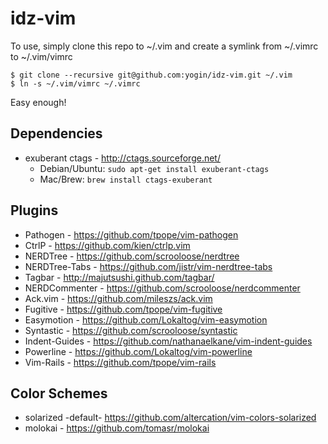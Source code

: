 idz-vim
=============

To use, simply clone this repo to ~/.vim and create a symlink from ~/.vimrc to ~/.vim/vimrc

    $ git clone --recursive git@github.com:yogin/idz-vim.git ~/.vim
    $ ln -s ~/.vim/vimrc ~/.vimrc

Easy enough!

Dependencies
------------

 * exuberant ctags - http://ctags.sourceforge.net/
   * Debian/Ubuntu: `sudo apt-get install exuberant-ctags`
   * Mac/Brew: `brew install ctags-exuberant`

Plugins
-------

 * Pathogen - https://github.com/tpope/vim-pathogen
 * CtrlP - https://github.com/kien/ctrlp.vim
 * NERDTree - https://github.com/scrooloose/nerdtree
 * NERDTree-Tabs - https://github.com/jistr/vim-nerdtree-tabs
 * Tagbar - http://majutsushi.github.com/tagbar/
 * NERDCommenter - https://github.com/scrooloose/nerdcommenter
 * Ack.vim - https://github.com/mileszs/ack.vim
 * Fugitive - https://github.com/tpope/vim-fugitive
 * Easymotion - https://github.com/Lokaltog/vim-easymotion
 * Syntastic - https://github.com/scrooloose/syntastic
 * Indent-Guides - https://github.com/nathanaelkane/vim-indent-guides
 * Powerline - https://github.com/Lokaltog/vim-powerline
 * Vim-Rails - https://github.com/tpope/vim-rails

Color Schemes
-------------

 * solarized -default- https://github.com/altercation/vim-colors-solarized
 * molokai - https://github.com/tomasr/molokai


